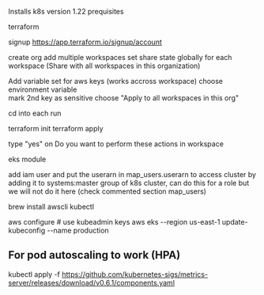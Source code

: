 Installs k8s version 1.22
prequisites

terraform

signup https://app.terraform.io/signup/account


create org
add multiple workspaces 
set share state globally for each workspace (Share with all workspaces in this organization)

Add variable set for aws keys (works accross workspace)
choose environment variable     
mark 2nd key as sensitive
choose "Apply to all workspaces in this org"

cd into each run 

terraform init
terraform apply

type "yes" on Do you want to perform these actions in workspace


eks module

add iam user and put the userarn in map_users.userarn  to access cluster by adding it to systems:master group of k8s cluster,  can do this for a role but we will not do it here (check commented section map_users)


brew install awscli kubectl

aws configure # use kubeadmin keys
aws eks --region us-east-1 update-kubeconfig --name production

For pod autoscaling to work (HPA)
----------------------------------

kubectl apply -f https://github.com/kubernetes-sigs/metrics-server/releases/download/v0.6.1/components.yaml